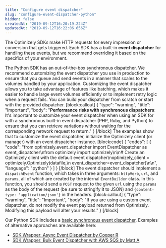 ```yaml
---
title: "Configure event dispatcher"
slug: "configure-event-dispatcher-python"
hidden: false
createdAt: "2019-09-12T16:20:19.224Z"
updatedAt: "2019-09-12T16:22:06.656Z"
---
```

The Optimizely SDKs make HTTP requests for every impression or conversion that gets triggered. Each SDK has a built-in **event dispatcher** for handling these events, but we recommend overriding it based on the specifics of your environment.

The Python SDK has an out-of-the-box synchronous dispatcher. We recommend customizing the event dispatcher you use in production to ensure that you queue and send events in a manner that scales to the volumes handled by your application. Customizing the event dispatcher allows you to take advantage of features like batching, which makes it easier to handle large event volumes efficiently or to implement retry logic when a request fails. You can build your dispatcher from scratch or start with the provided dispatcher.
[block:callout]
{
  "type": "warning",
  "title": "Important",
  "body": "**Performance risks with synchronous dispatchers**: It's important to customize your event dispatcher when using an SDK for with a synchronous built-in event dispatcher (PHP, Ruby, and Python) to ensure that you can retrieve variations without waiting for the corresponding network request to return."
}
[/block]
The examples show that to customize the event dispatcher, initialize the Optimizely client (or manager) with an event dispatcher instance.
[block:code]
{
  "codes": [
    {
      "code": "from optimizely.event_dispatcher import EventDispatcher as event_dispatcher\nfrom optimizely import optimizely\n\n# Create an Optimizely client with the default event dispatcher\noptimizely_client = optimizely.Optimizely(datafile,\n                                          event_dispatcher=event_dispatcher)\n\n",
      "language": "python"
    }
  ]
}
[/block]
The event dispatcher should implement a `dispatchEvent` function, which takes in three arguments: `httpVerb`, `url`, and `params`, all of which are created by the internal `EventBuilder` class. In this function, you should send a `POST` request to the given `url` using the `params` as the body of the request (be sure to stringify it to JSON) and `{content-type: 'application/json'}` in the headers.
[block:callout]
{
  "type": "warning",
  "title": "Important",
  "body": "If you are using a custom event dispatcher, do not modify the event payload returned from Optimizely. Modifying this payload will alter your results."
}
[/block]

Our Python SDK includes a [basic synchronous event dispatcher](https://github.com/optimizely/python-sdk/blob/master/optimizely/event_dispatcher.py). 
Examples of alternative approaches are available here:
  * [SDK Wrapper: Async Event Dispatcher by Cooper R](https://gist.github.com/cooperreid-optimizely/4d57682b39deb3557d437ae79c991eb3)
  * [SDK Wrapper: Bulk Event Dispatcher with AWS SQS by Matt A](https://github.com/mauerbac/opti_fullstack_event_dispatcher)